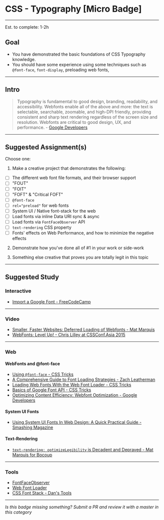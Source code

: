 # CSS - Typography [Micro Badge]

-----

Est. to complete: 1-2h

## Goal
- You have demonstrated the basic foundations of CSS Typography 
knowledge.
- You should have some experience using some techniques such as `@font-face`, `font-display`, preloading web fonts,  


-----

## Intro

> Typography is fundamental to good design, branding, readability, and accessibility. Webfonts enable all of the above and more: the text is selectable, searchable, zoomable, and high-DPI friendly, providing consistent and sharp text rendering regardless of the screen size and resolution. Webfonts are critical to good design, UX, and performance. - [Google Developers](https://developers.google.com/web/fundamentals/performance/optimizing-content-efficiency/webfont-optimization?hl=en)


-----


## Suggested Assignment(s)

Choose one:

1) Make a creative project that demonstrates the following:
- [ ] The different web font file formats, and their browser support
- [ ] "FOUT"
- [ ] "FOIT"
- [ ] "FOFT" & "Critical FOFT"
- [ ] `@font-face`
- [ ] `rel="preload"` for web fonts
- [ ] System UI / Native font-stack for the web
- [ ] Load fonts via inline Data URI sync & async
- [ ] Load fonts via `FontFaceObserver` API
- [ ] `text-rendering` CSS property
- [ ] Fonts' effects on Web Performance, and how to minimize the negative effects

2) Demonstrate how you've done all of #1 in your work or side-work

3) Something else creative that proves you are totally legit in this topic


-----


## Suggested Study


### Interactive

- [Import a Google Font - FreeCodeCamp](https://www.freecodecamp.com/challenges/import-a-google-font)


-----


### Video

- [Smaller, Faster Websites: Deferred Loading of Webfonts - Mat Marquis](https://youtu.be/WZAx3f0nJS0?t=23m35s)
- [WebFonts: Level Up! - Chris Lilley at CSSConf.Asia 2015](https://www.youtube.com/watch?v=Mho5DIT6MWM)

-----


### Web

#### WebFonts and @font-face

- [Using `@font-face` - CSS Tricks](https://css-tricks.com/snippets/css/using-font-face/)
- [A Comprehensive Guide to Font Loading Strategies - Zach Leatherman](https://www.zachleat.com/web/comprehensive-webfonts/)
- [Loading Web Fonts With the Web Font Loader - CSS Tricks](https://css-tricks.com/loading-web-fonts-with-the-web-font-loader/)
- [Basics of Google Font API - CSS Tricks](https://css-tricks.com/snippets/css/basics-of-google-font-api/)
- [Optimizing Content Efficiency: Webfont Optimization - Google Developers](https://developers.google.com/web/fundamentals/performance/optimizing-content-efficiency/webfont-optimization?hl=en)

#### System UI Fonts
- [Using System UI Fonts In Web Design: A Quick Practical Guide - Smashing Magazine](https://www.smashingmagazine.com/2015/11/using-system-ui-fonts-practical-guide/)

#### Text-Rendering

- [`text-rendering: optimizeLegibility` is Decadent and Depraved - Mat Marquis for Bocoup](https://bocoup.com/weblog/text-rendering)


-----


### Tools

- [FontFaceObserver](https://fontfaceobserver.com/)
- [Web Font Loader](https://github.com/typekit/webfontloader)
- [CSS Font Stack - Dan's Tools](http://www.cssfontstack.com/)


-----


  *Is this badge missing something? Submit a PR and review it with a master in this category*
